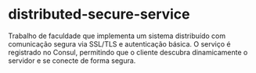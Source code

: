 # distributed-secure-service
Trabalho de faculdade que implementa um sistema distribuído com comunicação segura via SSL/TLS e autenticação básica. O serviço é registrado no Consul, permitindo que o cliente descubra dinamicamente o servidor e se conecte de forma segura.
